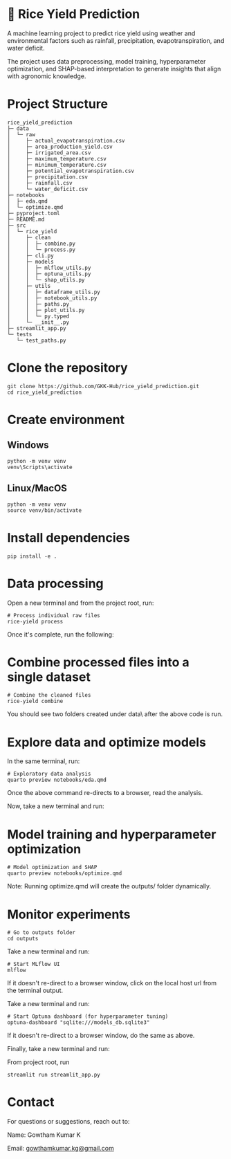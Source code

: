 # 🌾 Rice Yield Prediction

A machine learning project to predict rice yield using weather and environmental factors such as rainfall, precipitation, evapotranspiration, and water deficit.  

The project uses data preprocessing, model training, hyperparameter optimization, and SHAP-based interpretation to generate insights that align with agronomic knowledge.

# Project Structure
```
rice_yield_prediction
├─ data
│  └─ raw
│     ├─ actual_evapotranspiration.csv
│     ├─ area_production_yield.csv
│     ├─ irrigated_area.csv
│     ├─ maximum_temperature.csv
│     ├─ minimum_temperature.csv
│     ├─ potential_evapotranspiration.csv
│     ├─ precipitation.csv
│     ├─ rainfall.csv
│     └─ water_deficit.csv
├─ notebooks
│  ├─ eda.qmd
│  └─ optimize.qmd
├─ pyproject.toml
├─ README.md
├─ src
│  └─ rice_yield
│     ├─ clean
│     │  ├─ combine.py
│     │  └─ process.py
│     ├─ cli.py
│     ├─ models
│     │  ├─ mlflow_utils.py
│     │  ├─ optuna_utils.py
│     │  └─ shap_utils.py
│     ├─ utils
│     │  ├─ dataframe_utils.py
│     │  ├─ notebook_utils.py
│     │  ├─ paths.py
│     │  ├─ plot_utils.py
│     │  └─ py.typed
│     └─ __init__.py
├─ streamlit_app.py
└─ tests
   └─ test_paths.py

```

# Clone the repository
```
git clone https://github.com/GKK-Hub/rice_yield_prediction.git
cd rice_yield_prediction
```

# Create environment

## Windows
```
python -m venv venv
venv\Scripts\activate
```

## Linux/MacOS
```
python -m venv venv
source venv/bin/activate
```

# Install dependencies
```
pip install -e .
```

# Data processing

Open a new terminal and from the project root, run:

```
# Process individual raw files
rice-yield process
```
Once it's complete, run the following:

# Combine processed files into a single dataset
```
# Combine the cleaned files
rice-yield combine
```

You should see two folders created under data\ after the above code is run.

# Explore data and optimize models

In the same terminal, run:

```
# Exploratory data analysis
quarto preview notebooks/eda.qmd
```

Once the above command re-directs to a browser, read the analysis. 

Now, take a new terminal and run:

# Model training and hyperparameter optimization
```
# Model optimization and SHAP
quarto preview notebooks/optimize.qmd
```
Note: Running optimize.qmd will create the outputs/ folder dynamically.

# Monitor experiments
```
# Go to outputs folder
cd outputs
```
Take a new terminal and run:
```
# Start MLflow UI
mlflow 
```

If it doesn't re-direct to a browser window, click on the local host url from the terminal output.

Take a new terminal and run:

```
# Start Optuna dashboard (for hyperparameter tuning)
optuna-dashboard "sqlite:///models_db.sqlite3"
```
If it doesn't re-direct to a browser window, do the same as above.


Finally, take a new terminal and run:

From project root, run

```
streamlit run streamlit_app.py
```

# Contact

For questions or suggestions, reach out to:

Name: Gowtham Kumar K

Email: gowthamkumar.kg@gmail.com